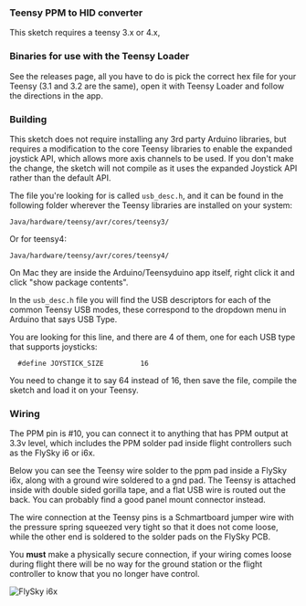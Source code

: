 ### Teensy PPM to HID converter

This sketch requires a teensy 3.x or 4.x, 

### Binaries for use with the Teensy Loader

See the releases page, all you have to do is pick the correct hex file for your Teensy (3.1 and 3.2 are the
same), open it with Teensy Loader and follow the directions in the app.

### Building

This sketch does not require installing any 3rd party Arduino libraries, but requires a modification to the
core Teensy libraries to enable the expanded joystick API, which allows more axis channels to be used. If you
don't make the change, the sketch will not compile as it uses the expanded Joystick API rather than the
default API.

The file you're looking for is called `usb_desc.h`, and it can be found in the following folder wherever
the Teensy libraries are installed on your system:

    Java/hardware/teensy/avr/cores/teensy3/

Or for teensy4:

    Java/hardware/teensy/avr/cores/teensy4/

On Mac they are inside the Arduino/Teensyduino app itself, right click it and click "show package contents".

In the `usb_desc.h` file you will find the USB descriptors for each of the common Teensy USB modes, these correspond to
the dropdown menu in Arduino that says USB Type.

You are looking for this line, and there are 4 of them, one for each USB type that supports joysticks:

      #define JOYSTICK_SIZE         16

You need to change it to say 64 instead of 16, then save the file, compile the sketch and load it on your Teensy.

### Wiring

The PPM pin is #10, you can connect it to anything that has PPM output at 3.3v level, which includes the
PPM solder pad inside flight controllers such as the FlySky i6 or i6x.

Below you can see the Teensy wire solder to the ppm pad inside a FlySky i6x, along with a ground wire soldered 
to a gnd pad. The Teensy is attached inside with double sided gorilla tape, and a flat USB wire is routed out
the back. You can probably find a good panel mount connector instead.

The wire connection at the Teensy pins is a Schmartboard jumper wire with the pressure spring squeezed very tight
so that it does not come loose, while the other end is soldered to the solder pads on the FlySky PCB.

You **must** make a physically secure connection, if your wiring comes loose during flight there will be no way
for the ground station or the flight controller to know that you no longer have control.

![FlySky i6x](https://discuss.openhdfpv.com/uploads/default/optimized/1X/4a80a1f2301d63636df16e8dde781d55853c42ae_2_750x1000.jpeg)